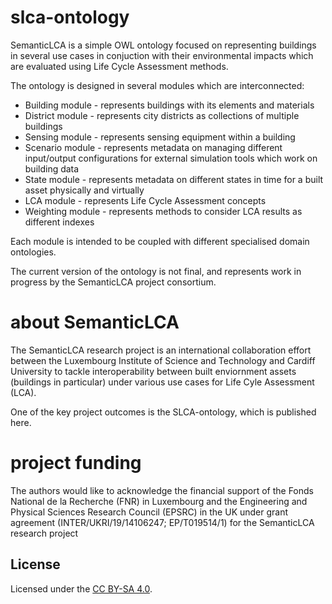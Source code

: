 # slca-ontology

SemanticLCA is a simple OWL ontology focused on representing buildings in several use cases in conjuction
with their environmental impacts which are evaluated using Life Cycle Assessment methods.

The ontology is designed in several modules which are interconnected:

- Building module - represents buildings with its elements and materials
- District module - represents city districts as collections of multiple buildings
- Sensing module - represents sensing equipment within a building
- Scenario module - represents metadata on managing different input/output configurations for external simulation tools which work on building data
- State module - represents metadata on different states in time for a built asset physically and virtually
- LCA module - represents Life Cycle Assessment concepts
- Weighting module - represents methods to consider LCA results as different indexes

Each module is intended to be coupled with different specialised domain ontologies.

The current version of the ontology is not final, and represents work in progress by the SemanticLCA project consortium.

# about SemanticLCA

The SemanticLCA research project is an international collaboration effort between the Luxembourg
Institute of Science and Technology and Cardiff University to tackle interoperability between built enviornment assets (buildings in particular)
under various use cases for Life Cyle Assessment (LCA).

One of the key project outcomes is the SLCA-ontology, which is published here.

# project funding

The authors would like to acknowledge the financial support of the Fonds National de la Recherche (FNR) 
in Luxembourg and the Engineering and Physical Sciences Research Council (EPSRC) in the UK 
under grant agreement (INTER/UKRI/19/14106247; EP/T019514/1) for the SemanticLCA research project

## License

Licensed under the [CC BY-SA 4.0](https://creativecommons.org/licenses/by-sa/4.0/).